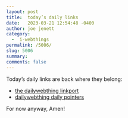 ```yaml
---
layout: post
title:  today’s daily links
date:   2023-03-21 12:54:48 -0400
author: joe jenett
category:
  -  i-webthings
permalink: /5006/
slug: 5006
summary: 
comments: false
---
```

<p>Today’s daily links are back where they belong:</p>
<ul>
<li><a href="https://dwt-archives.joejenett.com/">the dailywebthing linkport</a></li>
<li><a href="https://dwt-archives.joejenett.com/category/pointers/">dailywebthing daily pointers</a></li>
</ul>
<p>For now anyway, Amen!</p>



<a style="display:none;" href="https://brid.gy/publish/mastodon"><small>(cross-posted to mastodon)</small></a>